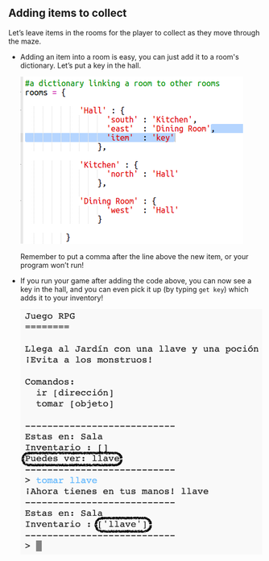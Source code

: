 ## Adding items to collect

Let’s leave items in the rooms for the player to collect as they move through the maze.

+ Adding an item into a room is easy, you can just add it to a room's dictionary. Let’s put a key in the hall.
    
    ![captura de pantalla](images/rpg-key.png)
    
    Remember to put a comma after the line above the new item, or your program won’t run!

+ If you run your game after adding the code above, you can now see a key in the hall, and you can even pick it up (by typing `get key`) which adds it to your inventory!
    
    ![captura de pantalla](images/rpg-key-test.png)